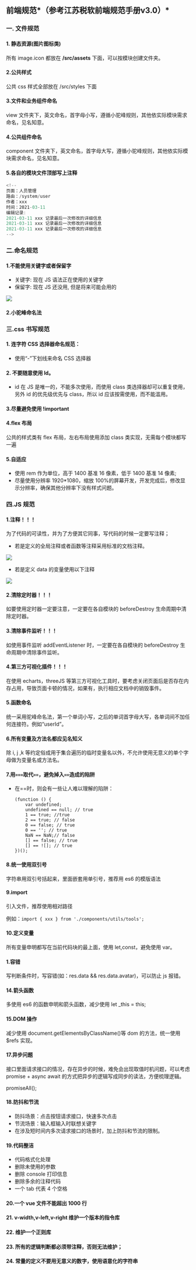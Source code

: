 ## 前端规范*（参考江苏税软前端规范手册**v3.0**）*

### 一. 文件规范

#### 1. 静态资源(图片图标类)

所有 image.icon 都放在 **/src/assets** 下面，可以按模块创建文件夹。

#### 2.公共样式

公共 css 样式全部放在 /src/styles 下面

#### 3.文件和业务组件命名

view 文件夹下，英文命名，首字母小写，遵循小驼峰规则，其他依实际模块需求命名，见名知意。

#### 4.公共组件命名

component 文件夹下，英文命名，首字母大写，遵循小驼峰规则，其他依实际模块需求命名，见名知意。

#### 5.各自的模块文件顶部写上注释

```javascript
<!--
页面：人员管理
路由：/system/user
作者：xxx
时间：2021-03-11
编辑记录:
2021-03-11 xxx 记录最后一次修改的详细信息
2021-03-11 xxx 记录最后一次修改的详细信息
2021-03-11 xxx 记录最后一次修改的详细信息
-->

```

### 二.命名规范

#### 1.不能使用关键字或者保留字

- 关键字: 现在 JS 语法正在使用的关键字
- 保留字: 现在 JS 还没用, 但是将来可能会用的

![](./keyword.png)

#### 2.小驼峰命名法

### 三.css 书写规范

#### 1. 连字符 CSS 选择器命名规范：

- 使用“-”下划线来命名 CSS 选择器

#### 2. 不要随意使用 Id。

- id 在 JS 是唯一的，不能多次使用，而使用 class 类选择器却可以重复使用， 另外 id 的优先级优先与 class，所以 id 应该按需使用，而不能滥用。

#### 3.尽量避免使用 !important

#### 4.flex 布局

公共的样式类有 flex 布局，左右布局使用添加 class 类实现，无需每个模块都写一遍

#### 5.自适应

- 使用 rem 作为单位，高于 1400 基准 16 像素，低于 1400 基准 14 像素;
- 尽量使用分辨率 1920\*1080，缩放 100%的屏幕开发，开发完成后，修改显示分辨率，确保其他分辨率下没有样式问题。

### 四.JS 规范

#### 1.注释！！！

为了代码的可读性，并为了方便其它同事，写代码的时候一定要写注释；

- 若是定义的全局注释或者函数等注释采用标准的文档注释。

![](./annotation1.png)

- 若是定义 data 的变量使用以下注释

![](./annotation2.png)

#### 2.清除定时器！！！

如要使用定时器一定要注意，一定要在各自模块的 beforeDestroy 生命周期中清除定时器。

#### 3.清除事件监听！！！

如使用事件监听 addEventListener 时，一定要在各自模块的 beforeDestroy 生命周期中清除事件监听。

#### 4.第三方可视化插件！！！

在使用 echarts，threeJS 等第三方可视化工具时，要考虑关闭页面后是否存在内存占用，导致页面卡顿的情况，如果有，执行相应文档中的销毁事件。

#### 5.函数命名

统一采用驼峰命名法，第一个单词小写，之后的单词首字母大写，各单词间不加任何连接符。例如“userId”。

#### 6.所有变量及方法名都应见名知义

除 i, j ,k 等约定俗成用于集合遍历的临时变量名以外，不允许使用无意义的单个字母做为变量名或方法名。

#### 7.用`===`取代`==`，避免掉入`==`造成的陷阱

- 在==时，则会有一些让人难以理解的陷阱：

  ```
  (function () {
      var undefined;
      undefined == null; // true
      1 == true; //true
      2 == true; // false
      0 == false; // true
      0 == ''; // true
      NaN == NaN;// false
      [] == false; // true
      [] == ![]; // true
  })();
  ```

#### 8.统一使用双引号

字符串用双引号括起来，里面嵌套用单引号，推荐用 es6 的模版语法

#### 9.import

引入文件，推荐使用相对路径

例如：`import { xxx } from './components/utils/tools';`

#### 10.定义变量

所有变量申明都写在当前代码块的最上面，使用 let,const，避免使用 var。

#### 1.容错

写判断条件时，写容错(如：res.data && res.data.avatar)，可以防止 js 报错。

#### 14.箭头函数

多使用 es6 的函数申明和箭头函数，减少使用 let \_this = this;

#### 15.DOM 操作

减少使用 document.getElementsByClassName()等 dom 的方法，统一使用\$refs 实现。

#### 17.异步问题

接口里面请求接口的情况，存在异步的时候，难免会出现取值时机问题，可以考虑 promise + async await 的方式把异步的逻辑写成同步的读法，方便梳理逻辑。

promiseAll();

#### 18.防抖和节流

- 防抖场景：点击按钮请求接口，快速多次点击
- 节流场景：输入框输入时联想关键字
- 在涉及短时间内多次请求接口的场景时，加上防抖和节流的限制。

#### 19.代码整洁

- 代码格式化处理
- 删除未使用的参数
- 删除 console 打印信息
- 删除多余的注释代码
- 一个 tab 代表 4 个空格

#### 20.一个 vue 文件不能超出 1000 行

#### 21. v-width,v-left,v-right 维护一个版本的指令库

#### 22. 维护一个正则库

#### 23. 所有的逻辑判断都必须带注释，否则无法维护；

#### 24. 常量的定义不要用无意义的数字，使用语意化的字符串
